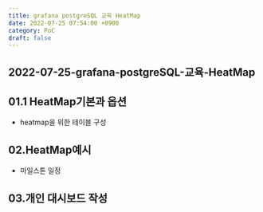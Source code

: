 ```yaml
---
title: grafana postgreSQL 교육 HeatMap
date: 2022-07-25 07:54:00 +0900
category: PoC
draft: false
---
```


##  2022-07-25-grafana-postgreSQL-교육-HeatMap

## 01.1 HeatMap기본과 옵션

- heatmap을 위한 테이블 구성 

## 02.HeatMap예시

- 마일스톤 일정

## 03.개인 대시보드 작성


